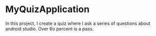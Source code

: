 # MyQuizApplication

In this project, I create a quiz where I ask a series of questions about android studio. Over 6o percent is a pass.
